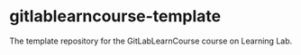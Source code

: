 # gitlablearncourse-template
The template repository for the GitLabLearnCourse course on Learning Lab.
